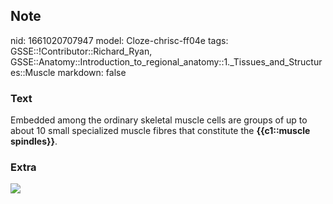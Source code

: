 ## Note
nid: 1661020707947
model: Cloze-chrisc-ff04e
tags: GSSE::!Contributor::Richard_Ryan, GSSE::Anatomy::Introduction_to_regional_anatomy::1._Tissues_and_Structures::Muscle
markdown: false

### Text
<div class="toggle">
  Embedded among the ordinary skeletal muscle cells are groups of
  up to about 10 small specialized muscle fibres that constitute
  the <strong>{{c1::muscle spindles}}</strong>.
</div>

### Extra
<img src= 
"Gamma-Motor-System-control-of-Muscle-Spindle-Activity-1024x755.jpg">
